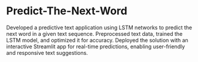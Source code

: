 # Predict-The-Next-Word
Developed a predictive text application using LSTM networks to predict the next word in a given text sequence. Preprocessed text data, trained the LSTM model, and optimized it for accuracy. Deployed the solution with an interactive Streamlit app for real-time predictions, enabling user-friendly and responsive text suggestions.
